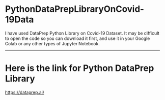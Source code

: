 # PythonDataPrepLibraryOnCovid-19Data
I have used DataPrep Python Library on Covid-19 Dataset.
It may be difficult to open the code so you can download it first, and use it in your Google Colab or any other types of Jupyter Notebook.

----------------------------------------------------------------------------------------------------------------------------------------------------------------------------------------------------------------------------------------------------------------------------------------------------------------------------------------------------------------------
# Here is the link for Python DataPrep Library
https://dataprep.ai/
